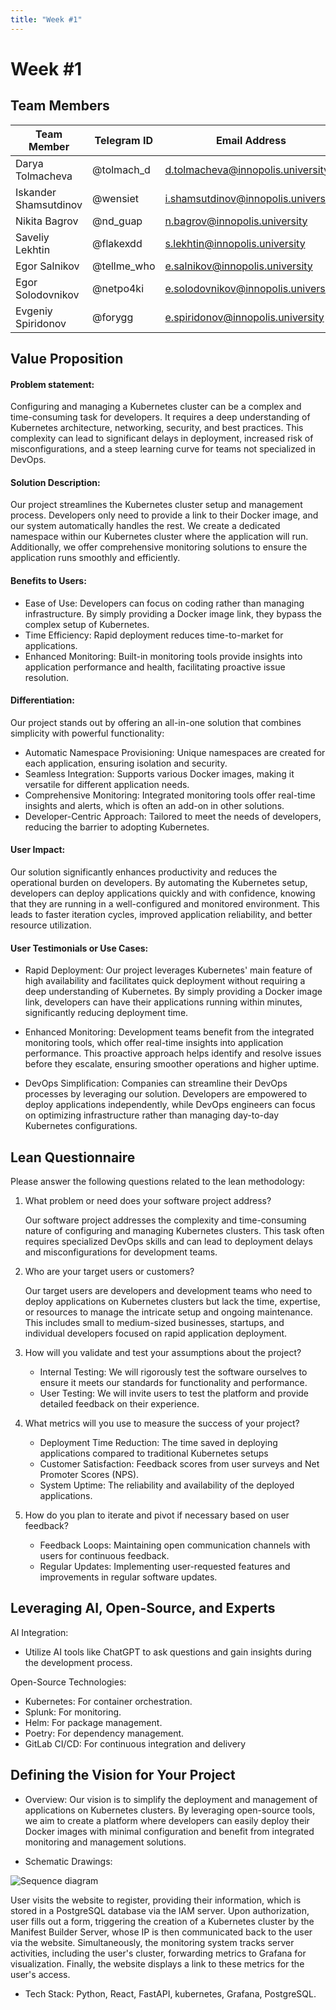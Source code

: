 ```yaml
---
title: "Week #1"
---
```


# Week #1

## **Team Members**

| Team Member              | Telegram ID   | Email Address                       |
|--------------------------|---------------|-------------------------------------|
| Darya Tolmacheva         | @tolmach_d    | d.tolmacheva@innopolis.university   |
| Iskander Shamsutdinov    | @wensiet      | i.shamsutdinov@innopolis.university |
| Nikita Bagrov            | @nd_guap      | n.bagrov@innopolis.university       |
| Saveliy Lekhtin          | @flakexdd     | s.lekhtin@innopolis.university      |
| Egor Salnikov            | @tellme_who   | e.salnikov@innopolis.university     |
| Egor Solodovnikov        | @netpo4ki     | e.solodovnikov@innopolis.university |
| Evgeniy Spiridonov       | @forygg       | e.spiridonov@innopolis.university   |

## **Value Proposition**

#### **Problem statement:**
Configuring and managing a Kubernetes cluster can be a complex and time-consuming task for developers. It requires a deep understanding of Kubernetes architecture, networking, security, and best practices. This complexity can lead to significant delays in deployment, increased risk of misconfigurations, and a steep learning curve for teams not specialized in DevOps.

#### Solution Description:
Our project streamlines the Kubernetes cluster setup and management process. Developers only need to provide a link to their Docker image, and our system automatically handles the rest. We create a dedicated namespace within our Kubernetes cluster where the application will run. Additionally, we offer comprehensive monitoring solutions to ensure the application runs smoothly and efficiently.

#### Benefits to Users:
* Ease of Use: Developers can focus on coding rather than managing infrastructure. By simply providing a Docker image link, they bypass the complex setup of Kubernetes.
* Time Efficiency: Rapid deployment reduces time-to-market for applications.
* Enhanced Monitoring: Built-in monitoring tools provide insights into application performance and health, facilitating proactive issue resolution.

#### Differentiation:
Our project stands out by offering an all-in-one solution that combines simplicity with powerful functionality:

* Automatic Namespace Provisioning: Unique namespaces are created for each application, ensuring isolation and security.
* Seamless Integration: Supports various Docker images, making it versatile for different application needs.
* Comprehensive Monitoring: Integrated monitoring tools offer real-time insights and alerts, which is often an add-on in other solutions.
* Developer-Centric Approach: Tailored to meet the needs of developers, reducing the barrier to adopting Kubernetes.

#### User Impact:
Our solution significantly enhances productivity and reduces the operational burden on developers. By automating the Kubernetes setup, developers can deploy applications quickly and with confidence, knowing that they are running in a well-configured and monitored environment. This leads to faster iteration cycles, improved application reliability, and better resource utilization.

#### User Testimonials or Use Cases:
* Rapid Deployment: Our project leverages Kubernetes' main feature of high availability and facilitates quick deployment without requiring a deep understanding of Kubernetes. By simply providing a Docker image link, developers can have their applications running within minutes, significantly reducing deployment time.

* Enhanced Monitoring: Development teams benefit from the integrated monitoring tools, which offer real-time insights into application performance. This proactive approach helps identify and resolve issues before they escalate, ensuring smoother operations and higher uptime.

* DevOps Simplification: Companies can streamline their DevOps processes by leveraging our solution. Developers are empowered to deploy applications independently, while DevOps engineers can focus on optimizing infrastructure rather than managing day-to-day Kubernetes configurations.

## **Lean Questionnaire**

Please answer the following questions related to the lean methodology:

1. What problem or need does your software project address? 
   
   Our software project addresses the complexity and time-consuming nature of configuring and managing Kubernetes clusters. This task often requires specialized DevOps skills and can lead to deployment delays and misconfigurations for development teams.

2. Who are your target users or customers?

   Our target users are developers and development teams who need to deploy applications on Kubernetes clusters but lack the time, expertise, or resources to manage the intricate setup and ongoing maintenance. This includes small to medium-sized businesses, startups, and individual developers focused on rapid application deployment.

3. How will you validate and test your assumptions about the project?

   - Internal Testing: We will rigorously test the software ourselves to ensure it meets our standards for functionality and performance.
   - User Testing: We will invite users to test the platform and provide detailed feedback on their experience.

4. What metrics will you use to measure the success of your project?

   - Deployment Time Reduction: The time saved in deploying applications compared to traditional Kubernetes setups
   - Customer Satisfaction: Feedback scores from user surveys and Net Promoter Scores (NPS).
   - System Uptime: The reliability and availability of the deployed applications.

5. How do you plan to iterate and pivot if necessary based on user feedback?

   - Feedback Loops: Maintaining open communication channels with users for continuous feedback.
   - Regular Updates: Implementing user-requested features and improvements in regular software updates.

## **Leveraging AI, Open-Source, and Experts**

AI Integration: 
* Utilize AI tools like ChatGPT to ask questions and gain insights during the development process.

Open-Source Technologies:
* Kubernetes: For container orchestration.
* Splunk: For monitoring.
* Helm: For package management.
* Poetry: For dependency management.
* GitLab CI/CD: For continuous integration and delivery

## **Defining the Vision for Your Project**

- Overview: Our vision is to simplify the deployment and management of applications on Kubernetes clusters. By leveraging open-source tools, we aim to create a platform where developers can easily deploy their Docker images with minimal configuration and benefit from integrated monitoring and management solutions.

- Schematic Drawings: 

![Sequence diagram](https://github.com/tolmachdr/startup_studio/tree/master/static/2024/startup_studio/sequence_diagram.png)


User visits the website to register, providing their information, which is stored in a PostgreSQL database via the IAM server. Upon authorization, user fills out a form, triggering the creation of a Kubernetes cluster by the Manifest Builder Server, whose IP is then communicated back to the user via the website. Simultaneously, the monitoring system tracks server activities, including the user's cluster, forwarding metrics to Grafana for visualization. Finally, the website displays a link to these metrics for the user's access.

- Tech Stack: Python, React, FastAPI, kubernetes, Grafana, PostgreSQL.


